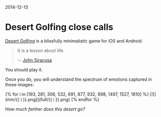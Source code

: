 2014-12-13

Desert Golfing close calls
==========================

[Desert Golfing][] is a blissfully minimalistic game for iOS and
Android.

  [Desert Golfing]: http://desertgolfing.captain-games.com/

> It is a lesson about life.
>
> -- [John Siracusa](http://atp.fm/episodes/94)

You should play it.

Once you do, you will understand the spectrum of emotions captured in
these images:

{% for i in [193, 281, 306, 532, 691, 877, 932, 998, 1497, 1527, 1810] %}
[![](min/{{ i }}.png)](full/{{ i }}.png)
{% endfor %}

<p class="centered">
    <i>How much farther does this desert go?</i>
</p>
